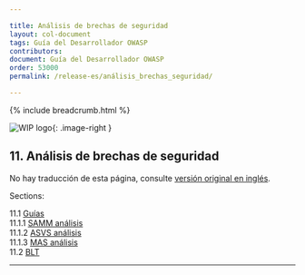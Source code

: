 ```yaml
---

title: Análisis de brechas de seguridad
layout: col-document
tags: Guía del Desarrollador OWASP
contributors:
document: Guía del Desarrollador OWASP
order: 53000
permalink: /release-es/análisis_brechas_seguridad/

---
```


{% include breadcrumb.html %}

<style type="text/css">
.image-right {
  height: 180px;
  display: block;
  margin-left: auto;
  margin-right: auto;
  float: right;
}
</style>

![WIP logo](../../assets/images/dg_wip.png "Trabajo en curso"){: .image-right }

## 11. Análisis de brechas de seguridad

No hay traducción de esta página, consulte [versión original en inglés][release1300].

Sections:

11.1 [Guías](01-guides/toc.md)  
11.1.1 [SAMM análisis](01-guides/01-samm.md)  
11.1.2 [ASVS análisis](01-guides/02-asvs.md)  
11.1.3 [MAS análisis](01-guides/03-mas.md)  
11.2 [BLT](02-blt.md)  

----

[release1300]: https://github.com/OWASP/www-project-developer-guide/blob/main/release/13-security-gap-analysis/toc.md
